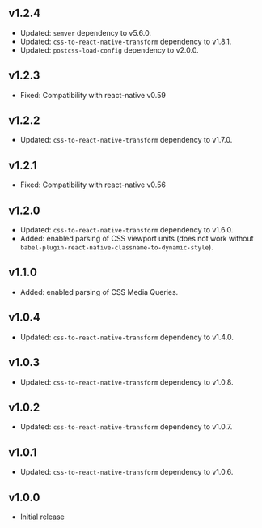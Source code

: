 ## v1.2.4

- Updated: `semver` dependency to v5.6.0.
- Updated: `css-to-react-native-transform` dependency to v1.8.1.
- Updated: `postcss-load-config` dependency to v2.0.0.

## v1.2.3

- Fixed: Compatibility with react-native v0.59

## v1.2.2

- Updated: `css-to-react-native-transform` dependency to v1.7.0.

## v1.2.1

- Fixed: Compatibility with react-native v0.56

## v1.2.0

- Updated: `css-to-react-native-transform` dependency to v1.6.0.
- Added: enabled parsing of CSS viewport units (does not work without `babel-plugin-react-native-classname-to-dynamic-style`).

## v1.1.0

- Added: enabled parsing of CSS Media Queries.

## v1.0.4

- Updated: `css-to-react-native-transform` dependency to v1.4.0.

## v1.0.3

- Updated: `css-to-react-native-transform` dependency to v1.0.8.

## v1.0.2

- Updated: `css-to-react-native-transform` dependency to v1.0.7.

## v1.0.1

- Updated: `css-to-react-native-transform` dependency to v1.0.6.

## v1.0.0

- Initial release
